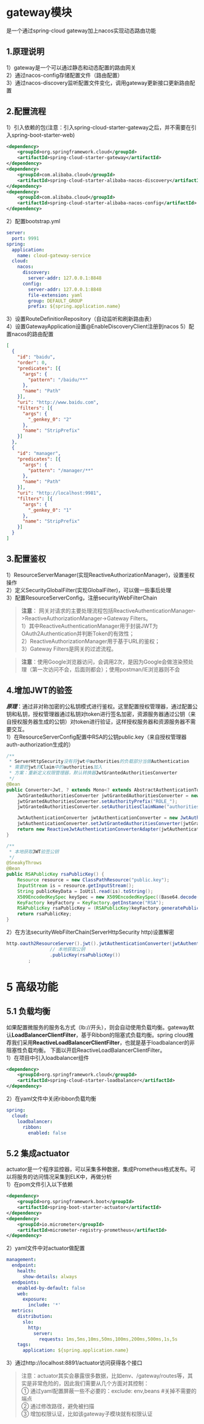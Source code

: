 # gateway模块
是一个通过spring-cloud gateway加上nacos实现动态路由功能

## 1.原理说明
1）gateway是一个可以通过静态和动态配置的路由网关  
2）通过nacos-config存储配置文件（路由配置）  
3）通过nacos-discovery监听配置文件变化，调用gateway更新接口更新路由配置

## 2.配置流程
1）引入依赖的包(注意：引入spring-cloud-starter-gateway之后，并不需要在引入spring-boot-starter-web)
```xml
<dependency>
    <groupId>org.springframework.cloud</groupId>
    <artifactId>spring-cloud-starter-gateway</artifactId>
</dependency>
<dependency>
    <groupId>com.alibaba.cloud</groupId>
    <artifactId>spring-cloud-starter-alibaba-nacos-discovery</artifactId>
</dependency>
<dependency>
    <groupId>com.alibaba.cloud</groupId>
    <artifactId>spring-cloud-starter-alibaba-nacos-config</artifactId>
</dependency>
```
2）配置bootstrap.yml
```yaml
server:
  port: 9991
spring:
  application:
    name: cloud-gateway-service
  cloud:
    nacos:
      discovery:
        server-addr: 127.0.0.1:8848
      config:
        server-addr: 127.0.0.1:8848
        file-extension: yaml
        group: DEFAULT_GROUP
        prefix: ${spring.application.name}
```
3）设置RouteDefinitionRepository（自动监听和刷新路由表）  
4）设置GatewayApplication设置@EnableDiscoveryClient注册到nacos
5）配置nacos的路由配置
```json
[
  {
    "id": "baidu",
    "order": 0,
    "predicates": [{
      "args": {
        "pattern": "/baidu/**"
      },
      "name": "Path"
    }],
    "uri": "http://www.baidu.com",
    "filters": [{
      "args": {
        "_genkey_0": "2"
      },
      "name": "StripPrefix"
    }]
  },
  {
    "id": "manager",
    "predicates": [{
      "args": {
        "pattern": "/manager/**"
      },
      "name": "Path"
    }],
    "uri": "http://localhost:9981",
    "filters": [{
      "args": {
        "_genkey_0": "1"
      },
      "name": "StripPrefix"
    }]
  }
]

```

## 3.配置鉴权
1）ResourceServerManager(实现ReactiveAuthorizationManager)，设置鉴权操作  
2）定义SecurityGlobalFilter(实现GlobalFilter)，可以做一些事后处理  
3）配置ResourceServerConfig，注册securityWebFilterChain  
> **注意**： 网关对请求的主要处理流程包括ReactiveAuthenticationManager->ReactiveAuthorizationManager->Gateway Filters。  
> 1）其中ReactiveAuthenticationManager用于封装JWT为OAuth2Authentication并判断Token的有效性；  
> 2）ReactiveAuthorizationManager用于基于URL的鉴权；  
> 3）Gateway Filters是网关的过滤流程。

> **注意**：使用Google浏览器访问，会调用2次，是因为Google会做渲染预处理（第一次访问不会，后面则都会）；使用postman/IE浏览器则不会

## 4.增加JWT的验签
**_原理_**：通过非对称加密的公私钥模式进行鉴权。这里配置授权管理器，通过配置公钥和私钥，授权管理器通过私钥对token进行签名加密，资源服务器通过公钥（来自授权服务器生成的公钥）对token进行验证，这样授权服务器和资源服务器不需要交互。  
1）在ResourceServerConfig配置中RSA的公钥public.key（来自授权管理器auth-authorization生成的）
```java
/**
 * ServerHttpSecurity没有将jwt中authorities的负载部分当做Authentication
 * 需要把jwt的Claim中的authorities加入
 * 方案：重新定义权限管理器，默认转换器JwtGrantedAuthoritiesConverter
 */
@Bean
public Converter<Jwt, ? extends Mono<? extends AbstractAuthenticationToken>> jwtAuthenticationConverter() {
    JwtGrantedAuthoritiesConverter jwtGrantedAuthoritiesConverter = new JwtGrantedAuthoritiesConverter();
    jwtGrantedAuthoritiesConverter.setAuthorityPrefix("ROLE_");
    jwtGrantedAuthoritiesConverter.setAuthoritiesClaimName("authorities");

    JwtAuthenticationConverter jwtAuthenticationConverter = new JwtAuthenticationConverter();
    jwtAuthenticationConverter.setJwtGrantedAuthoritiesConverter(jwtGrantedAuthoritiesConverter);
    return new ReactiveJwtAuthenticationConverterAdapter(jwtAuthenticationConverter);
}

/**
 * 本地获取JWT验签公钥
 */
@SneakyThrows
@Bean
public RSAPublicKey rsaPublicKey() {
    Resource resource = new ClassPathResource("public.key");
    InputStream is = resource.getInputStream();
    String publicKeyData = IoUtil.read(is).toString();
    X509EncodedKeySpec keySpec = new X509EncodedKeySpec((Base64.decode(publicKeyData)));
    KeyFactory keyFactory = KeyFactory.getInstance("RSA");
    RSAPublicKey rsaPublicKey = (RSAPublicKey)keyFactory.generatePublic(keySpec);
    return rsaPublicKey;
}
```
2）在方法securityWebFilterChain(ServerHttpSecurity http)设置解密
```java
http.oauth2ResourceServer().jwt().jwtAuthenticationConverter(jwtAuthenticationConverter())
                // 本地获取公钥
                .publicKey(rsaPublicKey())
        ;
```
# 5 高级功能
## 5.1 负载均衡
如果配置微服务的服务名方式（lb://开头），则会自动使用负载均衡。gateway默认**LoadBalancerClientFilter**，基于Ribbon的阻塞式负载均衡。spring cloud推荐我们采用**ReactiveLoadBalancerClientFilter**，也就是基于loadbalancer的非阻塞性负载均衡。
下面以开启ReactiveLoadBalancerClientFilter。  
1）在项目中引入loadbalancer组件
```xml
<dependency>
    <groupId>org.springframework.cloud</groupId>
    <artifactId>spring-cloud-starter-loadbalancer</artifactId>
</dependency>
```
2）在yaml文件中关闭ribbon负载均衡
```yaml
spring:
  cloud:
    loadbalancer:
      ribbon:
        enabled: false
```
## 5.2 集成actuator
actuator是一个程序监控器，可以采集多种数据，集成Prometheus格式发布。可以将服务的访问情况采集到ELK中，再做分析  
1）在pom文件引入以下依赖
```xml
<dependency>
    <groupId>org.springframework.boot</groupId>
    <artifactId>spring-boot-starter-actuator</artifactId>
</dependency>
<dependency>
    <groupId>io.micrometer</groupId>
    <artifactId>micrometer-registry-prometheus</artifactId>
</dependency>
```
2）yaml文件中对actuator做配置
```yaml
management:
  endpoint:
    health:
      show-details: always
  endpoints:
    enabled-by-default: false
    web:
      exposure:
        include: '*'
  metrics:
    distribution:
      slo:
        http:
          server:
            requests: 1ms,5ms,10ms,50ms,100ms,200ms,500ms,1s,5s
    tags:
      application: ${spring.application.name}
```
3）通过http://localhost:8891/actuator访问获得各个接口
> 注意：actuator其实会暴露很多数据，比如env、/gateway/routes等，其实是非常危险的，因此我们需要从几个方面对其控制：  
> ① 通过yaml配置屏蔽一些不必要的：exclude: env,beans   #关掉不需要的端点  
> ② 通过修改路径，避免被扫描  
> ③ 增加权限认证，比如该gateway子模块就有权限认证  
